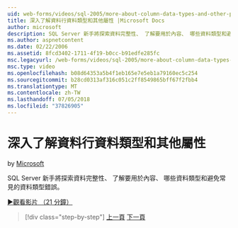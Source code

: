 ```yaml
---
uid: web-forms/videos/sql-2005/more-about-column-data-types-and-other-properties
title: 深入了解資料行資料類型和其他屬性 |Microsoft Docs
author: microsoft
description: SQL Server 新手將探索資料完整性、 了解要用於內容、 哪些資料類型和避免常見的資料類型錯誤。
ms.author: aspnetcontent
ms.date: 02/22/2006
ms.assetid: 8fcd3402-1711-4f19-b0cc-b91edfe285fc
msc.legacyurl: /web-forms/videos/sql-2005/more-about-column-data-types-and-other-properties
msc.type: video
ms.openlocfilehash: b08d64353a5b4f1eb165e7e5eb1a79160ec5c254
ms.sourcegitcommit: b28cd0313af316c051c2ff8549865bff67f2fbb4
ms.translationtype: MT
ms.contentlocale: zh-TW
ms.lasthandoff: 07/05/2018
ms.locfileid: "37826905"
---
```

<a name="more-about-column-data-types-and-other-properties"></a>深入了解資料行資料類型和其他屬性
====================
by [Microsoft](https://github.com/microsoft)

SQL Server 新手將探索資料完整性、 了解要用於內容、 哪些資料類型和避免常見的資料類型錯誤。

[&#9654;觀看影片 （21 分鐘）](https://channel9.msdn.com/Blogs/ASP-NET-Site-Videos/more-about-column-data-types-and-other-properties)

> [!div class="step-by-step"]
> [上一頁](understanding-database-tables-and-records.md)
> [下一頁](designing-relational-database-tables.md)
